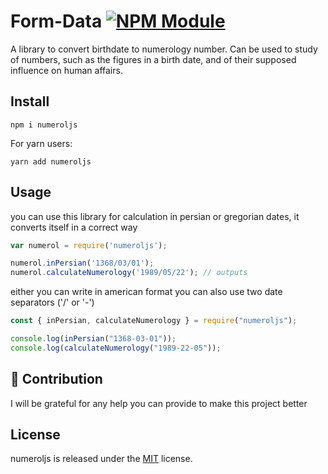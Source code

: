# Form-Data [![NPM Module](https://img.shields.io/badge/NPM-V1.0.2-green)](https://github.com/alexagep/numerology-npm)

A library to convert birthdate to numerology number. Can be used to study of numbers, such as the figures in a birth date, and of their supposed influence on human affairs.



## Install

```shell
npm i numeroljs
```

For yarn users:

```shell
yarn add numeroljs
```

## Usage

you can use this library for calculation in persian or gregorian dates, it converts itself in a correct way

``` javascript
var numerol = require('numeroljs');

numerol.inPersian('1368/03/01');
numerol.calculateNumerology('1989/05/22'); // outputs
```

either you can write in american format
you can also use two date separators ('/' or '-') 


``` javascript
const { inPersian, calculateNumerology } = require("numeroljs");

console.log(inPersian("1368-03-01"));
console.log(calculateNumerology("1989-22-05"));
```



## 🤝 Contribution

I will be grateful for any help you can provide to make this project better


## License

numeroljs is released under the [MIT](LICENSE) license.